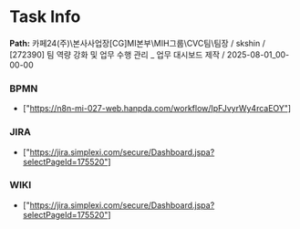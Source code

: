# Task Info

**Path:** 카페24(주)\본사사업장\[CG]MI본부\MIH그룹\CVC팀\팀장 / skshin / [272390] 팀 역량 강화 및 업무 수행 관리 _ 업무 대시보드 제작 / 2025-08-01_00-00-00

### BPMN
- ["https://n8n-mi-027-web.hanpda.com/workflow/IpFJvyrWy4rcaEOY"]

### JIRA
- ["https://jira.simplexi.com/secure/Dashboard.jspa?selectPageId=175520"]

### WIKI
- ["https://jira.simplexi.com/secure/Dashboard.jspa?selectPageId=175520"]

